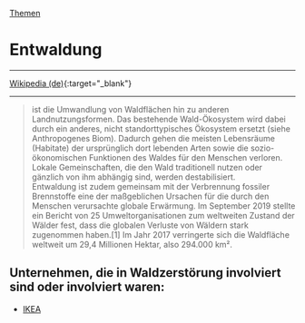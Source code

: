 [Themen](../themen.html)   

# Entwaldung

---

[Wikipedia (de)](https://de.wikipedia.org/wiki/Entwaldung){:target="_blank"}   

---

> ist die Umwandlung von Waldflächen hin zu anderen Landnutzungsformen. Das bestehende Wald-Ökosystem wird dabei durch ein anderes, nicht standorttypisches Ökosystem ersetzt (siehe Anthropogenes Biom). Dadurch gehen die meisten Lebensräume (Habitate) der ursprünglich dort lebenden Arten sowie die sozio-ökonomischen Funktionen des Waldes für den Menschen verloren. Lokale Gemeinschaften, die den Wald traditionell nutzen oder gänzlich von ihm abhängig sind, werden destabilisiert.   
Entwaldung ist zudem gemeinsam mit der Verbrennung fossiler Brennstoffe eine der maßgeblichen Ursachen für die durch den Menschen verursachte globale Erwärmung. Im September 2019 stellte ein Bericht von 25 Umweltorganisationen zum weltweiten Zustand der Wälder fest, dass die globalen Verluste von Wäldern stark zugenommen haben.[1] Im Jahr 2017 verringerte sich die Waldfläche weltweit um 29,4 Millionen Hektar, also 294.000 km².

## Unternehmen, die in Waldzerstörung involviert sind oder involviert waren:
* [IKEA](../konzerne/ikea#waldzerstoerung)
